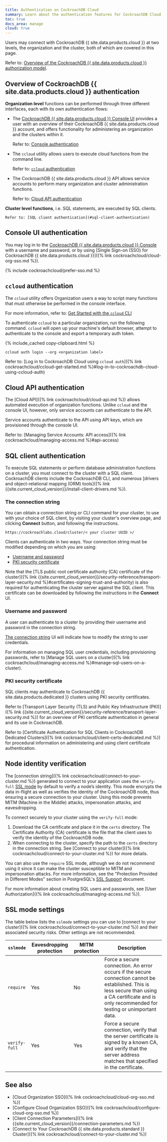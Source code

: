 ```yaml
---
title: Authentication on CockroachDB Cloud
summary: Learn about the authentication features for CockroachDB Cloud clusters.
toc: true
docs_area: manage
cloud: true
---
```


Users may connect with CockroachDB {{ site.data.products.cloud }} at two levels, the organization and the cluster, both of which are covered in this page.

Refer to: [Overview of the CockroachDB {{ site.data.products.cloud }} authorization model](authorization.html#overview-of-the-cockroachdb-cloud-authorization-model).

## Overview of CockroachDB {{ site.data.products.cloud }} authentication

**Organization level** functions can be performed through three different interfaces, each with its own authentication flows:

- The [CockroachDB {{ site.data.products.cloud }} Console UI](https://cockroachlabs.cloud/) provides a user with an overview of their CockroachDB {{ site.data.products.cloud }} account, and offers functionality for administering an organization and the clusters within it.

	Refer to: [Console authentication](#console-ui-authentication)

- The `ccloud` utility allows users to execute cloud functions from the command line.

	Refer to: [`ccloud` authentication](#ccloud-authentication)

- The CockroachDB {{ site.data.products.cloud }} API allows service accounts to perform many organization and cluster administration functions.

	Refer to: [Cloud API authentication](#cloud-api-authentication)

**Cluster level functions**, i.e. SQL statements, are executed by SQL clients.

	Refer to: [SQL client authentication](#sql-client-authentication)

## Console UI authentication

You may log in to the [CockroachDB {{ site.data.products.cloud }} Console](https://cockroachlabs.cloud/) with a username and password, or by using [Single Sign-on (SSO) for CockroachDB {{ site.data.products.cloud }}]({% link cockroachcloud/cloud-org-sso.md %}).

{% include cockroachcloud/prefer-sso.md %}


## `ccloud` authentication

The `ccloud` utility offers Organization users a way to script many functions that must otherwise be performed in the console interface.

For more information, refer to: [Get Started with the `ccloud` CLI
](ccloud-get-started.html)

To authenticate `ccloud` to a particular organization, run the following command. `ccloud` will open up your machine's default browser, attempt to authenticate to the console and export a temporary auth token.

{% include_cached copy-clipboard.html %}
~~~shell
ccloud auth login --org <organization label>
~~~

Refer to: [Log in to CockroachDB Cloud using `ccloud auth`]({% link cockroachcloud/ccloud-get-started.md %}#log-in-to-cockroachdb-cloud-using-ccloud-auth)

## Cloud API authentication

The [Cloud API]({% link cockroachcloud/cloud-api.md %}) allows automated execution of organization functions. Unlike `ccloud` and the console UI, however, only service accounts can authenticate to the API.

Service accounts authenticate to the API using API keys, which are provisioned through the console UI.

Refer to: [Managing Service Accounts: API access]({% link cockroachcloud/managing-access.md %}#api-access)

## SQL client authentication

To execute SQL statements or perform database administration functions on a cluster, you must connect to the cluster with a SQL client. CockroachDB clients include the CockroachDB CLI, and numerous [drivers and object-relational mapping (ORM) tools]({% link {{site.current_cloud_version}}/install-client-drivers.md %}).

### The connection string

You can obtain a connection string or CLI command for your cluster, to use with your choice of SQL client, by visiting your cluster's overview page, and clicking **Connect** button, and following the instructions.

`https://cockroachlabs.cloud/cluster/< your cluster UUID >/`

Clients can authenticate in two ways. Your connection string must be modified depending on which you are using:

- [Username and password](#username-and-password)
- [PKI security certificate](#pki-security-certificate)

Note that the [TLS public root certificate authority (CA) certificate of the cluster]({% link {{site.current_cloud_version}}/security-reference/transport-layer-security.md %}#certificates-signing-trust-and-authority) is also required for authenticating the cluster server against the SQL client. This certificate can be downloaded by following the instructions in the **Connect** UI.

### Username and password

A user can authenticate to a cluster by providing their username and password in the connection string.

[The connection string](#the-connection-string) UI will indicate how to modify the string to user credentials.

For information on managing SQL user credentials, including provisioning passwords, refer to [Manage SQL users on a cluster]({% link cockroachcloud/managing-access.md %}#manage-sql-users-on-a-cluster).

### PKI security certificate

SQL clients may authenticate to CockroachDB {{ site.data.products.dedicated }} clusters using PKI security certificates.

Refer to [Transport Layer Security (TLS) and Public Key Infrastructure (PKI)]({% link {{site.current_cloud_version}}/security-reference/transport-layer-security.md %}) for an overview of PKI certificate authentication in general and its use in CockroachDB.

Refer to [Certificate Authentication for SQL Clients in CockroachDB Dedicated Clusters]({% link cockroachcloud/client-certs-dedicated.md %}) for procedural information on administering and using client certificate authentication.

## Node identity verification

The [connection string]({% link cockroachcloud/connect-to-your-cluster.md %}) generated to connect to your application uses the `verify-full` [SSL mode](#ssl-mode-settings) by default to verify a node’s identity. This mode encrypts the data in-flight as well as verifies the identity of the CockroachDB node, thus ensuring a secure connection to your cluster. Using this mode prevents MITM (Machine in the Middle) attacks, impersonation attacks, and eavesdropping.

To connect securely to your cluster using the `verify-full` mode:

1. Download the CA certificate and place it in the `certs` directory. The Certificate Authority (CA) certificate is the file that the client uses to verify the identity of the CockroachDB node.
1. When connecting to the cluster, specify the path to the `certs` directory in the connection string. See [Connect to your cluster]({% link cockroachcloud/connect-to-your-cluster.md %}) for more details.

You can also use the `require` SSL mode, although we do not recommend using it since it can make the cluster susceptible to MITM and impersonation attacks. For more information, see the "Protection Provided in Different Modes" section in PostgreSQL's [SSL Support](https://www.postgresql.org/docs/9.4/libpq-ssl.html) document.

For more information about creating SQL users and passwords, see [User Authorization]({% link cockroachcloud/managing-access.md %}).

## SSL mode settings

The table below lists the `sslmode` settings you can use to [connect to your cluster]({% link cockroachcloud/connect-to-your-cluster.md %}) and their associated security risks. Other settings are not recommended.

`sslmode` | Eavesdropping protection | MITM protection | Description
-------------|------------|------------|------------
`require` | Yes | No | 	Force a secure connection. An error occurs if the secure connection cannot be established. This is less secure than using a CA certificate and is only recommended for testing or unimportant data.
`verify-full` | Yes | Yes | Force a secure connection, verify that the server certificate is signed by a known CA, and verify that the server address matches that specified in the certificate.

## See also

- [Cloud Organization SSO]({% link cockroachcloud/cloud-org-sso.md %})
- [Configure Cloud Organization SSO]({% link cockroachcloud/configure-cloud-org-sso.md %})
- [Client Connection Parameters]({% link {{site.current_cloud_version}}/connection-parameters.md %})
- [Connect to Your CockroachDB {{ site.data.products.standard }} Cluster]({% link cockroachcloud/connect-to-your-cluster.md %})

